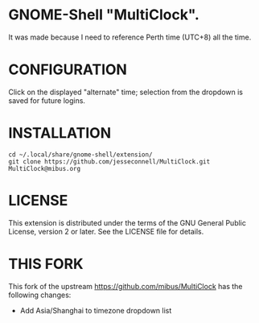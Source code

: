 # GNOME-Shell "MultiClock".

It was made because I need to reference Perth time (UTC+8) all the time.

# CONFIGURATION

Click on the displayed "alternate" time; selection from the dropdown is saved for future logins.

# INSTALLATION

```
cd ~/.local/share/gnome-shell/extension/
git clone https://github.com/jesseconnell/MultiClock.git MultiClock@mibus.org
```

# LICENSE

This extension is distributed under the terms of the GNU General Public License, version 2 or later. See the LICENSE file for details.

# THIS FORK

This fork of the upstream https://github.com/mibus/MultiClock has the following changes:

* Add Asia/Shanghai to timezone dropdown list

